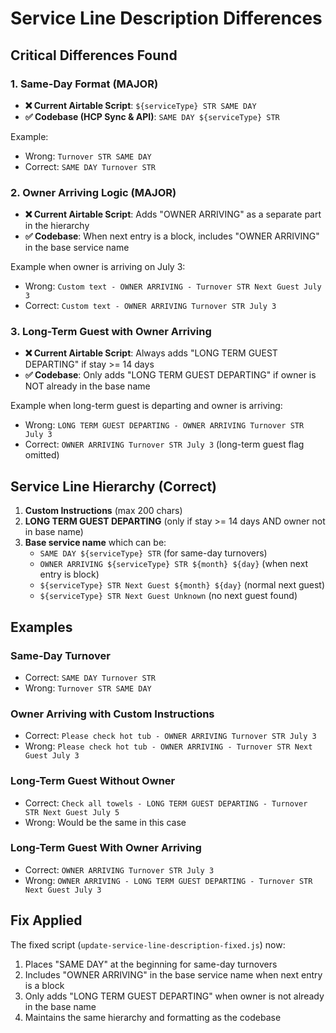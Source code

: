 # Service Line Description Differences

## Critical Differences Found

### 1. Same-Day Format (MAJOR)
- **❌ Current Airtable Script**: `${serviceType} STR SAME DAY`
- **✅ Codebase (HCP Sync & API)**: `SAME DAY ${serviceType} STR`

Example:
- Wrong: `Turnover STR SAME DAY`
- Correct: `SAME DAY Turnover STR`

### 2. Owner Arriving Logic (MAJOR)
- **❌ Current Airtable Script**: Adds "OWNER ARRIVING" as a separate part in the hierarchy
- **✅ Codebase**: When next entry is a block, includes "OWNER ARRIVING" in the base service name

Example when owner is arriving on July 3:
- Wrong: `Custom text - OWNER ARRIVING - Turnover STR Next Guest July 3`
- Correct: `Custom text - OWNER ARRIVING Turnover STR July 3`

### 3. Long-Term Guest with Owner Arriving
- **❌ Current Airtable Script**: Always adds "LONG TERM GUEST DEPARTING" if stay >= 14 days
- **✅ Codebase**: Only adds "LONG TERM GUEST DEPARTING" if owner is NOT already in the base name

Example when long-term guest is departing and owner is arriving:
- Wrong: `LONG TERM GUEST DEPARTING - OWNER ARRIVING Turnover STR July 3`
- Correct: `OWNER ARRIVING Turnover STR July 3` (long-term guest flag omitted)

## Service Line Hierarchy (Correct)

1. **Custom Instructions** (max 200 chars)
2. **LONG TERM GUEST DEPARTING** (only if stay >= 14 days AND owner not in base name)
3. **Base service name** which can be:
   - `SAME DAY ${serviceType} STR` (for same-day turnovers)
   - `OWNER ARRIVING ${serviceType} STR ${month} ${day}` (when next entry is block)
   - `${serviceType} STR Next Guest ${month} ${day}` (normal next guest)
   - `${serviceType} STR Next Guest Unknown` (no next guest found)

## Examples

### Same-Day Turnover
- Correct: `SAME DAY Turnover STR`
- Wrong: `Turnover STR SAME DAY`

### Owner Arriving with Custom Instructions
- Correct: `Please check hot tub - OWNER ARRIVING Turnover STR July 3`
- Wrong: `Please check hot tub - OWNER ARRIVING - Turnover STR Next Guest July 3`

### Long-Term Guest Without Owner
- Correct: `Check all towels - LONG TERM GUEST DEPARTING - Turnover STR Next Guest July 5`
- Wrong: Would be the same in this case

### Long-Term Guest With Owner Arriving
- Correct: `OWNER ARRIVING Turnover STR July 3`
- Wrong: `OWNER ARRIVING - LONG TERM GUEST DEPARTING - Turnover STR Next Guest July 3`

## Fix Applied

The fixed script (`update-service-line-description-fixed.js`) now:
1. Places "SAME DAY" at the beginning for same-day turnovers
2. Includes "OWNER ARRIVING" in the base service name when next entry is a block
3. Only adds "LONG TERM GUEST DEPARTING" when owner is not already in the base name
4. Maintains the same hierarchy and formatting as the codebase